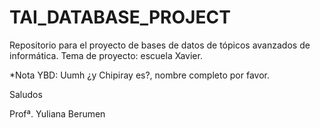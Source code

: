 # TAI_DATABASE_PROJECT
Repositorio para el proyecto de bases de datos de tópicos avanzados de informática. Tema de proyecto: escuela Xavier.

*Nota YBD:
Uumh ¿y Chipiray es?, nombre completo por favor.

Saludos

Profª. Yuliana Berumen
